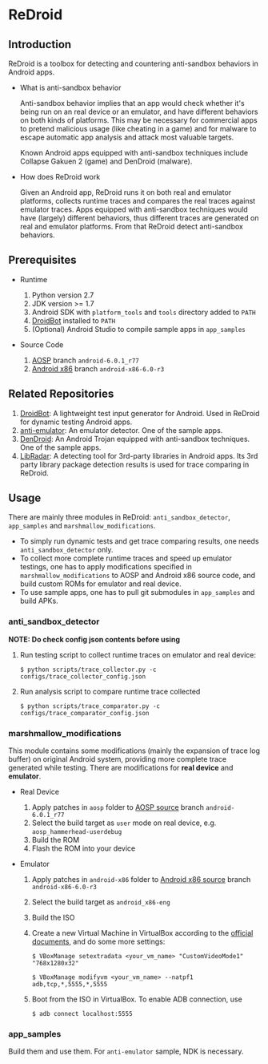 # ReDroid

## Introduction

ReDroid is a toolbox for detecting and countering anti-sandbox behaviors in Android apps.

* What is anti-sandbox behavior

    Anti-sandbox behavior implies that an app would check whether it's being run on an real device or an emulator, and have different behaviors on both kinds of platforms. This may be necessary for commercial apps to pretend malicious usage (like cheating in a game) and for malware to escape automatic app analysis and attack most valuable targets.

    Known Android apps equipped with anti-sandbox techniques include Collapse Gakuen 2 (game) and DenDroid (malware).

* How does ReDroid work

    Given an Android app, ReDroid runs it on both real and emulator platforms, collects runtime traces and compares the real traces against emulator traces. Apps equipped with anti-sandbox techniques would have (largely) different behaviors, thus different traces are generated on real and emulator platforms. From that ReDroid detect anti-sandbox behaviors.

## Prerequisites

* Runtime

    1. Python version 2.7
    2. JDK version >= 1.7
    3. Android SDK with `platform_tools` and `tools` directory added to `PATH`
    4. [DroidBot][droidbot] installed to `PATH`
    5. (Optional) Android Studio to compile sample apps in `app_samples`

* Source Code

    1. [AOSP][aosp] branch `android-6.0.1_r77`
    2. [Android x86][andx86] branch `android-x86-6.0-r3`

## Related Repositories

1. [DroidBot][droidbot]: A lightweight test input generator for Android. Used in ReDroid for dynamic testing Android apps.
2. [anti-emulator][anti-emulator]: An emulator detector. One of the sample apps.
3. [DenDroid][dendroid]: An Android Trojan equipped with anti-sandbox techniques. One of the sample apps.
4. [LibRadar][libradar]: A detecting tool for 3rd-party libraries in Android apps. Its 3rd party library package detection results is used for trace comparing in ReDroid.

## Usage

There are mainly three modules in ReDroid: `anti_sandbox_detector`, `app_samples` and `marshmallow_modifications`.
* To simply run dynamic tests and get trace comparing results, one needs `anti_sandbox_detector` only.
* To collect more complete runtime traces and speed up emulator testings, one has to apply modifications specified in `marshmallow_modifications` to AOSP and Android x86 source code, and build custom ROMs for emulator and real device.
* To use sample apps, one has to pull git submodules in `app_samples` and build APKs.

### anti_sandbox_detector

**NOTE: Do check config json contents before using**

1. Run testing script to collect runtime traces on emulator and real device:

    `$ python scripts/trace_collector.py -c configs/trace_collector_config.json`

2. Run analysis script to compare runtime trace collected

    `$ python scripts/trace_comparator.py -c configs/trace_comparator_config.json`

### marshmallow_modifications

This module contains some modifications (mainly the expansion of trace log buffer) on original Android system, providing more complete trace generated while testing. There are modifications for **real device** and **emulator**.

* Real Device

    1. Apply patches in `aosp` folder to [AOSP source][aosp] branch `android-6.0.1_r77`
    2. Select the build target as `user` mode on real device, e.g. `aosp_hammerhead-userdebug`
    3. Build the ROM
    4. Flash the ROM into your device

* Emulator

    1. Apply patches in `android-x86` folder to [Android x86 source][andx86] branch `android-x86-6.0-r3`
    2. Select the build target as `android_x86-eng`
    3. Build the ISO
    4. Create a new Virtual Machine in VirtualBox according to the [official documents][andx86_vb], and do some more settings:

        `$ VBoxManage setextradata <your_vm_name> "CustomVideoMode1" "768x1280x32"`

        `$ VBoxManage modifyvm <your_vm_name> --natpf1 adb,tcp,*,5555,*,5555`
    5. Boot from the ISO in VirtualBox. To enable ADB connection, use

        `$ adb connect localhost:5555`

### app_samples

Build them and use them. For `anti-emulator` sample, NDK is necessary.

[droidbot]: https://github.com/honeynet/droidbot
[anti-emulator]: https://github.com/yzygitzh/anti-emulator
[aosp]: https://source.android.com/
[andx86]: http://www.android-x86.org/
[dendroid]: https://github.com/yzygitzh/dendroid_apk
[libradar]: https://github.com/pkumza/LibRadar
[andx86_vb]: http://www.android-x86.org/documents/virtualboxhowto